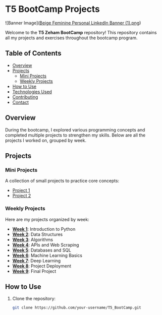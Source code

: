 # T5 BootCamp Projects

![Banner Image]([Beige Feminine Personal LinkedIn Banner (1).png](https://github.com/HssahSaad/T5_BootCamp/blob/main/Beige%20Feminine%20Personal%20LinkedIn%20Banner%20(1).png)) 

Welcome to the **T5 Zeham BootCamp** repository! This repository contains all my projects and exercises throughout the bootcamp program.

## Table of Contents
- [Overview](#overview)
- [Projects](#projects)
  - [Mini Projects](#mini-projects)
  - [Weekly Projects](#weekly-projects)
- [How to Use](#how-to-use)
- [Technologies Used](#technologies-used)
- [Contributing](#contributing)
- [Contact](#contact)

## Overview
During the bootcamp, I explored various programming concepts and completed multiple projects to strengthen my skills. Below are all the projects I worked on, grouped by week.

## Projects

### Mini Projects
A collection of small projects to practice core concepts:
- [Project 1](Mini%20Projects/Project1)
- [Project 2](Mini%20Projects/Project2)

### Weekly Projects
Here are my projects organized by week:
- **[Week 1](Week%201/)**: Introduction to Python
- **[Week 2](Week%202/)**: Data Structures
- **[Week 3](Week%203/)**: Algorithms
- **[Week 4](Week%204/)**: APIs and Web Scraping
- **[Week 5](Week%205/)**: Databases and SQL
- **[Week 6](Week%206/)**: Machine Learning Basics
- **[Week 7](Week%207/)**: Deep Learning
- **[Week 8](Week%208/)**: Project Deployment
- **[Week 9](Week%209/)**: Final Project

## How to Use
1. Clone the repository:
   ```bash
   git clone https://github.com/your-username/T5_BootCamp.git
